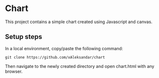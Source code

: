 # Chart

This project contains a simple chart created using Javascript and canvas.

## Setup steps

In a local environment, copy/paste the following command:

```
git clone https://github.com/xAleksandar/chart
```

Then navigate to the newly created directory and open chart.html with any browser.


